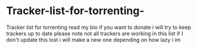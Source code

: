# Tracker-list-for-torrenting-
Tracker list for torrenting 
read my bio if you want to donate i will try to keep trackers up to date 
please note not all trackers are working in this list 
if I don't update this lost i will make a new one depending on how lazy i im 
